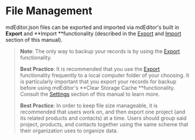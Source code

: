 # File Management

mdEditor.json files can be exported and imported via mdEditor's built in **Export** and **Import **functionality \(described in the [Export](/export.md) and [Import](/import.md) section of this manual\).

> **Note**: The only way to backup your records is by using the [Export](/export.md) functionality.
>
> **Best Practice**: It is recommended that you use the [Export](/export.md) functionality frequently to a local computer folder of your choosing. It is particularly important that you export your records for backup before using mdEditor's **Clear Storage Cache **functionality. Consult the [Settings](/settings.md) section of this manual to learn more.
>
> **Best Practice**: In order to keep file size manageable, it is recommended that users work on, and then export one project \(and its related products and contacts\) at a time. Users should group said project, products, and contacts together using the same scheme that their organization uses to organize data.



